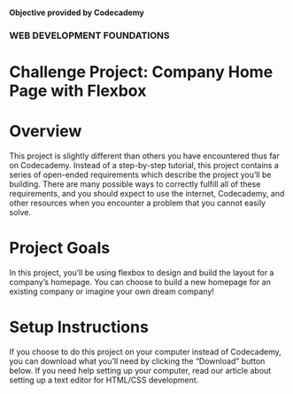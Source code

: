 #### Objective provided by Codecademy

### WEB DEVELOPMENT FOUNDATIONS

# Challenge Project: Company Home Page with Flexbox

# Overview

This project is slightly different than others you have encountered thus far on Codecademy. Instead of a step-by-step tutorial, this project contains a series of open-ended requirements which describe the project you’ll be building. There are many possible ways to correctly fulfill all of these requirements, and you should expect to use the internet, Codecademy, and other resources when you encounter a problem that you cannot easily solve.

# Project Goals

In this project, you’ll be using flexbox to design and build the layout for a company’s homepage. You can choose to build a new homepage for an existing company or imagine your own dream company!​

# Setup Instructions

If you choose to do this project on your computer instead of Codecademy, you can download what you’ll need by clicking the “Download” button below. If you need help setting up your computer, read our article about setting up a text editor for HTML/CSS development.
